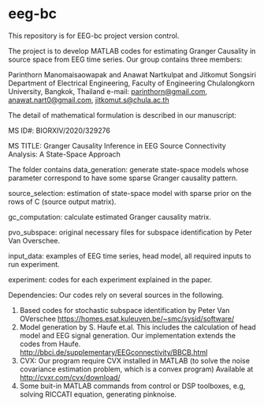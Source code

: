 # eeg-bc
This repository is for EEG-bc project version control.

The project is to develop MATLAB codes for estimating Granger Causality in source space from EEG time series. Our group contains three members:

Parinthorn Manomaisaowapak and Anawat Nartkulpat and Jitkomut Songsiri
Department of Electrical Engineering, Faculty of Engineering
Chulalongkorn University, Bangkok, Thailand 
e-mail: parinthorn@gmail.com, anawat.nart0@gmail.com, jitkomut.s@chula.ac.th
 
The detail of mathematical formulation is described in our manuscript: 

MS ID#: BIORXIV/2020/329276

MS TITLE: Granger Causality Inference in EEG Source Connectivity Analysis: A State-Space Approach

The folder contains
data_generation: generate state-space models whose parameter correspond to have some sparse Granger causality pattern.

source_selection: estimation of state-space model with sparse prior on the rows of C (source output matrix).

gc_computation: calculate estimated Granger causality matrix.

pvo_subspace: original necessary files for subspace identification by Peter Van Overschee.

input_data: examples of EEG time series, head model, all required inputs to run experiment.

experiment: codes for each experiment explained in the paper.

Dependencies: Our codes rely on several sources in the following. 
1) Based codes for stochastic subspace identification by Peter Van OVerschee
https://homes.esat.kuleuven.be/~smc/sysid/software/
2) Model generation by S. Haufe et.al. This includes the calculation of head model and EEG signal generation. Our implementation extends the codes from Haufe. 
http://bbci.de/supplementary/EEGconnectivity/BBCB.html
3) CVX: Our program require CVX installed in MATLAB (to solve the noise covariance estimation problem, which is a convex program)
Available at http://cvxr.com/cvx/download/
4) Some buit-in MATLAB commands from control or DSP toolboxes, e.g, solving RICCATI equation, generating pinknoise.

